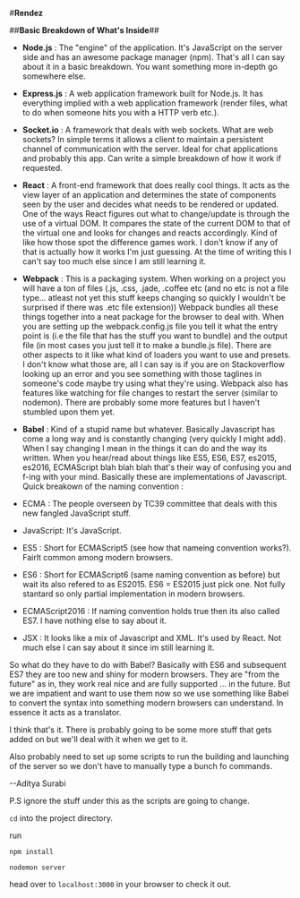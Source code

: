 #**Rendez**

##**Basic Breakdown of What's Inside**##

- **Node.js** : The "engine" of the application. It's JavaScript on the server side and has an awesome package manager (npm). That's all I can say about it in a basic breakdown. You want something more in-depth go somewhere else.
- **Express.js** : A web application framework built for Node.js. It has everything implied with a web application framework (render files, what to do when someone hits you with a HTTP verb etc.).
-  **Socket.io** : A framework that deals with web sockets. What are web sockets? In simple terms it allows a client to maintain a persistent channel of communication with the server. Ideal for chat applications and probably this app. Can write a simple breakdown of how it work if requested.
-  **React** : A front-end framework that does really cool things. It acts as the view layer of an application and determines the state of components seen by the user and decides what needs to be rendered or updated. One of the ways React figures out what to change/update is through the use of a virtual DOM. It compares the state of the current DOM to that of the virtual one and looks for changes and reacts accordingly. Kind of like how those spot the difference games work. I don't know if any of that is actually how it works I'm just guessing. At the time of writing this I can't say too much else since I am still learning it. 
-   **Webpack** : This is a packaging system. When working on a project you will have a ton of files (.js, .css, .jade, .coffee etc (and no etc is not a file type... atleast not yet this stuff keeps changing so quickly I wouldn't be surprised if there was .etc file extension)) Webpack bundles all these things together into a neat package for the browser to deal with. When you are setting up the webpack.config.js file you tell it what the entry point is (i.e the file that has the stuff you want to bundle) and the output file (in most cases you just tell it to make a bundle.js file). There are other aspects to it like what kind of loaders you want to use and presets. I don't know what those are, all I can say is if you are on Stackoverflow looking up an error and you see something with those taglines in someone's code maybe try using what they're using. Webpack also has features like watching for file changes to restart the server (similar to nodemon). There are probably some more features but I haven't stumbled upon them yet. 
-   **Babel** : Kind of a stupid name but whatever. Basically Javascript has come a long way and is constantly changing (very quickly I might add). When I say changing I mean in the things it can do and the way its written. When you hear/read about things like ES5, ES6, ES7, es2015, es2016, ECMAScript blah blah blah that's their way of confusing you and f-ing with your mind. Basically these are implementations of Javascript. Quick breakown of the naming convention :

  - ECMA : The people overseen by TC39 committee that deals with this new fangled JavaScript stuff.
  - JavaScript: It's JavaScript.
  - ES5 : Short for ECMAScript5 (see how that nameing convention works?). Fairlt common among modern browsers.
  - ES6 : Short for ECMAScript6 (same naming convention as before) but wait its also refered to as ES2015. ES6 = ES2015 just pick one. Not fully stantard so only partial implementation in modern browsers.
  -  ECMAScript2016 : If naming convention holds true then its also called ES7. I have nothing else to say about it.
  -  JSX : It looks like a mix of Javascript and XML. It's used by React. Not much else I can say about it since im still learning it.

  So what do they have to do with Babel? Basically with ES6 and subsequent ES7 they are too new and shiny for modern browsers. They are "from the future" as in, they work real nice and are fully supported ... in the future. But we are impatient and want to use them now so we use something like Babel to convert the syntax into something modern browsers can understand. In essence it acts as a translator.
  
  I think that's it. There is probably going to be some more stuff that gets added on but we'll deal with it when we get to it.
  
  Also probably need to set up some scripts to run the building and launching of the server so we don't have to manually type a bunch fo commands.
  
  --Aditya Surabi
  
  P.S ignore the stuff under this as the scripts are going to change.


`cd` into the project directory.

run 

`npm install`

`nodemon server` 

head over to `localhost:3000` in your browser to check it out.
